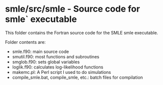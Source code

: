 # smle/src/smle - Source code for smle` executable

This folder contains the Fortran source code for the SMLE smle executable.

Folder contents are:
 - smle.f90: main source code 
 - smutil.f90: most functions and subroutines
 - smglob.f90: sets global variables
 - loglik.f90: calculates log-likelihood functions
 - makemc.pl: A Perl script I used to do simulations
 - compile_smle.bat, compile_smle, etc.: batch files for compilation
 
 